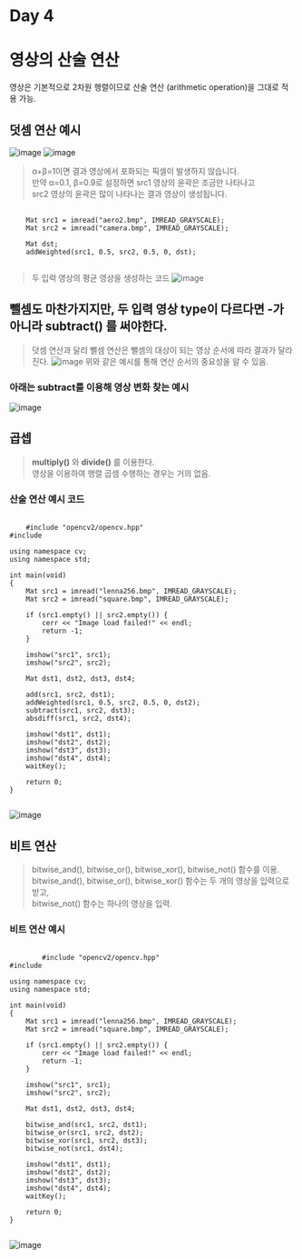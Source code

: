 
Day 4
===
# 영상의 산술 연산

영상은 기본적으로 2차원 행렬이므로 산술 연산 (arithmetic operation)을 그대로 적용 가능.
## 덧셈 연산 예시
![image](https://github.com/god102104/openCV_Practice/assets/43011129/8e5f625b-865f-4e1d-a83a-fe728fb8c589)
![image](https://github.com/god102104/openCV_Practice/assets/43011129/9fb36b06-5f84-4fcf-b9c8-858d6e43965e)
> α+β=1이면 결과 영상에서 포화되는 픽셀이 발생하지 않습니다. <br>
> 만약 α=0.1, β=0.9로 설정하면 src1 영상의 윤곽은 조금만 나타나고 <br>
> src2 영상의 윤곽은 많이 나타나는 결과 영상이 생성됩니다. <br>
<pre>
  <code>
    Mat src1 = imread("aero2.bmp", IMREAD_GRAYSCALE);
    Mat src2 = imread("camera.bmp", IMREAD_GRAYSCALE);
    
    Mat dst;
    addWeighted(src1, 0.5, src2, 0.5, 0, dst);
  </code>
</pre>
> 두 입력 영상의 평균 영상을 생성하는 코드
![image](https://github.com/god102104/openCV_Practice/assets/43011129/26ec52fe-f194-4439-a118-ac536dc6e5b7)

## 뺄셈도 마찬가지지만, 두 입력 영상 type이 다르다면 -가 아니라 subtract() 를 써야한다.
> 덧셈 연산과 달리 뺄셈 연산은 뺄셈의 대상이 되는 영상 순서에 따라 결과가 달라진다.
![image](https://github.com/god102104/openCV_Practice/assets/43011129/433f5f58-09e1-46c7-94f0-d3b7fd60ca1b)
> 위와 같은 예시를 통해 연산 순서의 중요성을 알 수 있음.

### 아래는 subtract를 이용해 영상 변화 찾는 예시
![image](https://github.com/god102104/openCV_Practice/assets/43011129/037ff00d-4611-4c2a-8e14-7414862d060f)


## 곱셉 
> **multiply()** 와 **divide()** 를 이용한다. <br>
> 영상을 이용하여 행렬 곱셈 수행하는 경우는 거의 없음.


### 산술 연산 예시 코드
<pre>
  <code>
    #include "opencv2/opencv.hpp"
#include <iostream>

using namespace cv;
using namespace std;

int main(void)
{
	Mat src1 = imread("lenna256.bmp", IMREAD_GRAYSCALE);
	Mat src2 = imread("square.bmp", IMREAD_GRAYSCALE);

	if (src1.empty() || src2.empty()) {
		cerr << "Image load failed!" << endl;
		return -1;
	}

	imshow("src1", src1);
	imshow("src2", src2);

	Mat dst1, dst2, dst3, dst4;

	add(src1, src2, dst1);
	addWeighted(src1, 0.5, src2, 0.5, 0, dst2);
	subtract(src1, src2, dst3);
	absdiff(src1, src2, dst4);

	imshow("dst1", dst1);
	imshow("dst2", dst2);
	imshow("dst3", dst3);
	imshow("dst4", dst4);
	waitKey();

	return 0;
}
  </code>
</pre>
![image](https://github.com/god102104/openCV_Practice/assets/43011129/550c5d57-73a6-4fc5-ab16-4a21ebe04ad3)

## 비트 연산 
> bitwise_and(), bitwise_or(), bitwise_xor(), bitwise_not() 함수를 이용. <br>
> bitwise_and(), bitwise_or(), bitwise_xor() 함수는 두 개의 영상을 입력으로 받고,<br>
> bitwise_not() 함수는 하나의 영상을 입력. <br>

### 비트 연산 예시
<pre>
	<code>
		#include "opencv2/opencv.hpp"
#include <iostream>

using namespace cv;
using namespace std;

int main(void)
{
	Mat src1 = imread("lenna256.bmp", IMREAD_GRAYSCALE);
	Mat src2 = imread("square.bmp", IMREAD_GRAYSCALE);

	if (src1.empty() || src2.empty()) {
		cerr << "Image load failed!" << endl;
		return -1;
	}

	imshow("src1", src1);
	imshow("src2", src2);

	Mat dst1, dst2, dst3, dst4;

	bitwise_and(src1, src2, dst1);
	bitwise_or(src1, src2, dst2);
	bitwise_xor(src1, src2, dst3);
	bitwise_not(src1, dst4);

	imshow("dst1", dst1);
	imshow("dst2", dst2);
	imshow("dst3", dst3);
	imshow("dst4", dst4);
	waitKey();

	return 0;
}
	</code>
</pre>
![image](https://github.com/god102104/openCV_Practice/assets/43011129/39c82128-a0d6-4556-8b42-0457a3652798)
